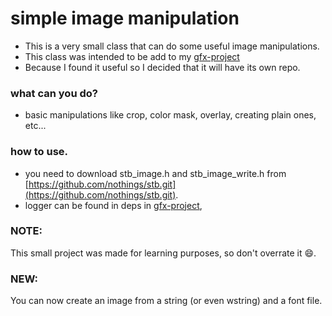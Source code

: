 # simple image manipulation
- This is a very small class that can do some useful image manipulations.
- This class was intended to be add to my [gfx-project](https://github.com/Mostafa-Khab/gfx-project.git)
- Because I found it useful so I decided that it will have its own repo.

### what can you do?
- basic manipulations like crop, color mask, overlay, creating plain ones, etc...

### how to use.
- you need to download stb_image.h and stb_image_write.h from [https://github.com/nothings/stb.git](https://github.com/nothings/stb.git).
- logger can be found in deps in [gfx-project](https://github.com/Mostafa-Khab/gfx-project.git), 

### NOTE:
This small project was made for learning purposes, so don't overrate it :smile:.

### NEW:
You can now create an image from a string (or even wstring) and a font file.

